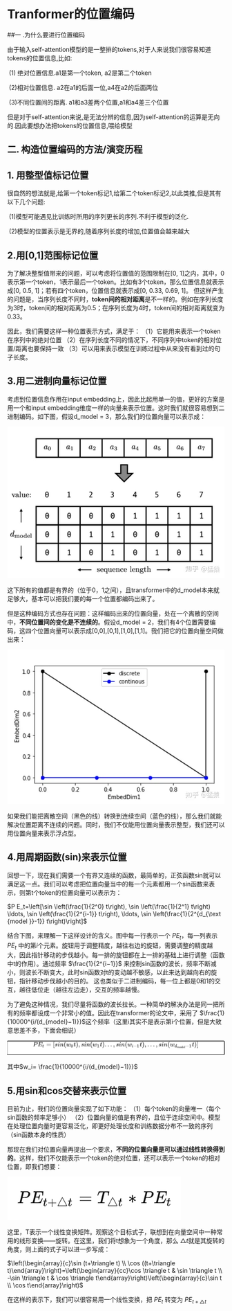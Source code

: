 # Tranformer的位置编码

##一 .为什么要进行位置编码

由于输入self-attention模型的是一整排的tokens,对于人来说我们很容易知道tokens的位置信息,比如:

​	(1) 绝对位置信息.a1是第一个token, a2是第二个token

​	(2)相对位置信息. a2在a1的后面一位,a4在a2的后面两位

​	(3)不同位置间的距离. a1和a3差两个位置,a1和a4差三个位置

但是对于self-attention来说,是无法分辨的信息,因为self-attention的运算是无向的.因此要想办法把tokens的位置信息,喂给模型

## 二. 构造位置编码的方法/演变历程

## 1. 用整型值标记位置

很自然的想法就是,给第一个token标记1,给第二个token标记2,以此类推,但是其有以下几个问题:

​	(1)模型可能遇见比训练时所用的序列更长的序列.不利于模型的泛化.

​	(2)模型的位置表示是无界的,随着序列长度的增加,位置值会越来越大

## 2.用[0,1]范围标记位置

为了解决整型值带来的问题，可以考虑将位置值的范围限制在[0, 1]之内，其中，0表示第一个token，1表示最后一个token。比如有3个token，那么位置信息就表示成[0, 0.5, 1]；若有四个token，位置信息就表示成[0, 0.33, 0.69, 1]。
但这样产生的问题是，当序列长度不同时，**token间的相对距离**是不一样的。例如在序列长度为3时，token间的相对距离为0.5；在序列长度为4时，token间的相对距离就变为0.33。

因此，我们需要这样一种位置表示方式，满足于：
（1）它能用来表示一个token在序列中的绝对位置
（2）在序列长度不同的情况下，不同序列中token的相对位置/距离也要保持一致
（3）可以用来表示模型在训练过程中从来没有看到过的句子长度。

## 3.用二进制向量标记位置

考虑到位置信息作用在input embedding上，因此比起用单一的值，更好的方案是用一个和input embedding维度一样的向量来表示位置。这时我们就很容易想到二进制编码。如下图，假设d_model = 3，那么我们的位置向量可以表示成：

![img](img\v2-60d7a554b442eebe967d8e07eb941039_r.jpg)

这下所有的值都是有界的（位于0，1之间），且transformer中的d_model本来就足够大，基本可以把我们要的每一个位置都编码出来了。

但是这种编码方式也存在问题：这样编码出来的位置向量，处在一个离散的空间中，**不同位置间的变化是不连续的**。假设d_model = 2，我们有4个位置需要编码，这四个位置向量可以表示成[0,0],[0,1],[1,0],[1,1]。我们把它的位置向量空间做出来：

![img](img\v2-fd65171f6f594aa62cf14d64ce8d043e_1440w.webp)

如果我们能把离散空间（黑色的线）转换到连续空间（蓝色的线），那么我们就能解决位置距离不连续的问题。同时，我们不仅能用位置向量表示整型，我们还可以用位置向量来表示浮点型。

## 4.用周期函数(sin)来表示位置

回想一下，现在我们需要一个有界又连续的函数，最简单的，正弦函数sin就可以满足这一点。我们可以考虑把位置向量当中的每一个元素都用一个sin函数来表示，则第t个token的位置向量可以表示为：

$P E_t=\left[\sin \left(\frac{1}{2^0} t\right), \sin \left(\frac{1}{2^1} t\right) \ldots, \sin \left(\frac{1}{2^{i-1}} t\right), \ldots, \sin \left(\frac{1}{2^{d_{\text {model }}-1}} t\right)\right]$

结合下图，来理解一下这样设计的含义。图中每一行表示一个 $P E_t$，每一列表示 $P E_t$ 中的第$i$个元素。旋钮用于调整精度，越往右边的旋钮，需要调整的精度越大，因此指针移动的步伐越小。每一排的旋钮都在上一排的基础上进行调整（函数中t的作用）。通过频率 $\frac{1}{2^{i−1}}$ 来控制sin函数的波长，频率不断减小，则波长不断变大，此时sin函数对t的变动越不敏感，以此来达到越向右的旋钮，指针移动步伐越小的目的。 这也类似于二进制编码，每一位上都是0和1的交互，越往低位走（越往左边走），交互的频率越慢。

为了避免这种情况，我们尽量将函数的波长拉长。一种简单的解决办法是同一把所有的频率都设成一个非常小的值。因此在transformer的论文中，采用了 $\frac{1}{10000^{i/(d_{model}−1)}}$这个频率（这里i其实不是表示第i个位置，但是大致意思差不多，下面会细说）

![image-20231113091227158](img\image-20231113091227158.png)

其中$w_i= \frac{1}{10000^{i/(d_{model}−1)}}$

## 5.用sin和cos交替来表示位置

目前为止，我们的位置向量实现了如下功能：
（1）每个token的向量唯一（每个sin函数的频率足够小）
（2）位置向量的值是有界的，且位于连续空间中。模型在处理位置向量时更容易泛化，即更好处理长度和训练数据分布不一致的序列（sin函数本身的性质）

那现在我们对位置向量再提出一个要求，**不同的位置向量是可以通过线性转换得到的**。这样，我们不仅能表示一个token的绝对位置，还可以表示一个token的相对位置，即我们想要：

![image-20231113091550410](img\image-20231113091550410.png)

这里，T表示一个线性变换矩阵。观察这个目标式子，联想到在向量空间中一种常用的线形变换——旋转。在这里，我们将t想象为一个角度，那么 $△t$就是其旋转的角度，则上面的式子可以进一步写成：

$\left(\begin{array}{c}\sin (t+\triangle t) \\ \cos ((t+\triangle t)\end{array}\right)=\left(\begin{array}{cc}\cos \triangle t & \sin \triangle t \\ -\sin \triangle t & \cos \triangle t\end{array}\right)\left(\begin{array}{c}\sin t \\ \cos t\end{array}\right)$

在这样的表示下，我们可以很容易用一个线性变换，把 $PE_t$ 转变为 $PE_{t+△t}$